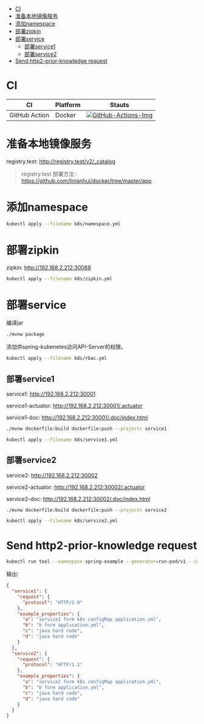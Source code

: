 <!-- TOC -->
- [CI](#ci)
- [准备本地镜像服务](#准备本地镜像服务)
- [添加namespace](#添加namespace)
- [部署zipkin](#部署zipkin)
- [部署service](#部署service)
  - [部署service1](#部署service1)
  - [部署service2](#部署service2)
- [Send http2-prior-knowledge request](#send-http2-prior-knowledge-request)
<!-- TOC -->

# CI

| CI            | Platform | Stauts                                      |
| ------------- | -------- | ------------------------------------------- |
| GitHub Action | Docker   | [![GitHub-Actions-Img]][GitHub-Actions-Url] |

# 准备本地镜像服务

registry.test: <http://registry.test/v2/_catalog>
> registry.test 部署方法 : https://github.com/linianhui/docker/tree/master/app

# 添加namespace

```bash
kubectl apply --filename k8s/namespace.yml
```

# 部署zipkin

zipkin: <http://192.168.2.212:30088>

```bash
kubectl apply --filename k8s/zipkin.yml
```

# 部署service

编译jar
```bash
./mvnw package
```

添加供spring-kubenetes访问API-Server的权限。
```bash
kubectl apply --filename k8s/rbac.yml
```

## 部署service1

service1: <http://192.168.2.212:30001>

service1-actuator: <http://192.168.2.212:30001/.actuator>

service1-doc: <http://192.168.2.212:30001/.doc/index.html>

```bash
./mvnw dockerfile:build dockerfile:push --projects service1

kubectl apply --filename k8s/service1.yml
```

## 部署service2

service2: <http://192.168.2.212:30002>

service2-actuator: <http://192.168.2.212:30002/.actuator>

service2-doc: <http://192.168.2.212:30002/.doc/index.html>

```bash
./mvnw dockerfile:build dockerfile:push --projects service2

kubectl apply --filename k8s/service2.yml
```


# Send http2-prior-knowledge request

```sh
kubectl run tool --namespace spring-example --generator=run-pod/v1 --image=lnhcode/tool --restart=Never --stdin --tty --command --rm -- sh -c 'curl -s --http2-prior-knowledge http://service1.spring-example | jq'
```

输出:
```json
{
  "service1": {
    "request": {
      "protocol": "HTTP/2.0"
    },
    "example_properties": {
      "a": "service1 form k8s configMap application.yml",
      "b": "b form application.yml",
      "c": "java hard code",
      "d": "java hard code"
    }
  },
  "service2": {
    "request": {
      "protocol": "HTTP/1.1"
    },
    "example_properties": {
      "a": "service2 form k8s configMap application.yml",
      "b": "b form application.yml",
      "c": "java hard code",
      "d": "java hard code"
    }
  }
}
```

[GitHub-Actions-Img]:https://github.com/linianhui/spring.example/workflows/test/badge.svg
[GitHub-Actions-Url]:https://github.com/linianhui/spring.example/actions
